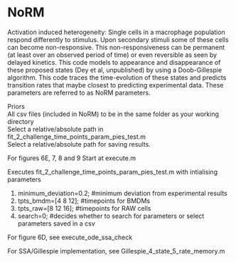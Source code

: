 # NoRM
Activation induced heterogeneity: Single cells in a macrophage population respond differently to stimulus. Upon secondary stimuli some of these cells can become non-responsive.
This non-responsiveness can be permanent (at least over an observed period of time) or even reversible as seen by delayed kinetics. This code models to appearance and disappearance of these proposed states (Dey et al, unpublished) by using a Doob-Gillespie algorithm. This code traces the time-evolution of these states and predicts transition rates that maybe closest to predicting experimental data. These parameters are referred to as NoRM parameters.  

Priors  
All csv files (included in NoRM) to be in the same folder as your working directory  
Select a relative/absolute path in fit_2_challenge_time_points_param_pies_test.m  
Select a relative/absolute path for saving results.  

For figures 6E, 7, 8 and 9
Start at execute.m  

Executes fit_2_challenge_time_points_param_pies_test.m with intialising parameters  

1. minimum_deviation=0.2; #minimum deviation from experimental results  
2. tpts_bmdm=[4 8 12]; #timepoints for BMDMs  
3. tpts_raw=[8 12 16]; #timepoints for RAW cells  
4. search=0; #decides whether to search for parameters or select parameters saved in a csv  

For figure 6D, see
execute_ode_ssa_check

For SSA/Gillespie implementation, see
Gillespie_4_state_5_rate_memory.m

